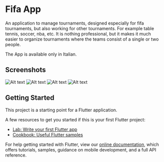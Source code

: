 # Fifa App

An application to manage tournaments, designed especially for fifa tournaments, but also working for other tournaments.
For example table tennis, soccer, nba, etc. It is nothing professional, but it makes it much easier to organize tournaments where the teams consist of a single or two people.

The App is available only in Italian.

## Screenshots

![Alt text](/screenshot/homepage.jpg?raw=true "HomePage")
![Alt text](/screenshot/settings.jpg?raw=true "Settings")
![Alt text](/screenshot/tournament.jpg?raw=true "Tournament")
![Alt text](/screenshot/winner.jpg?raw=true "Winner")

## Getting Started

This project is a starting point for a Flutter application.

A few resources to get you started if this is your first Flutter project:

- [Lab: Write your first Flutter app](https://flutter.dev/docs/get-started/codelab)
- [Cookbook: Useful Flutter samples](https://flutter.dev/docs/cookbook)

For help getting started with Flutter, view our
[online documentation](https://flutter.dev/docs), which offers tutorials,
samples, guidance on mobile development, and a full API reference.

